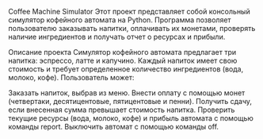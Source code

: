 Coffee Machine Simulator
Этот проект представляет собой консольный симулятор кофейного автомата на Python. Программа позволяет пользователю заказывать напитки, оплачивать их монетами, проверять наличие ингредиентов и получать отчет о ресурсах и прибыли.

Описание проекта
Симулятор кофейного автомата предлагает три напитка: эспрессо, латте и капучино. Каждый напиток имеет свою стоимость и требует определенное количество ингредиентов (вода, молоко, кофе). Пользователь может:

Заказать напиток, выбрав из меню.
Внести оплату с помощью монет (четвертаки, десятицентовые, пятицентовые и пенни).
Получить сдачу, если внесенная сумма превышает стоимость напитка.
Проверить текущие ресурсы (вода, молоко, кофе) и прибыль автомата с помощью команды report.
Выключить автомат с помощью команды off.
